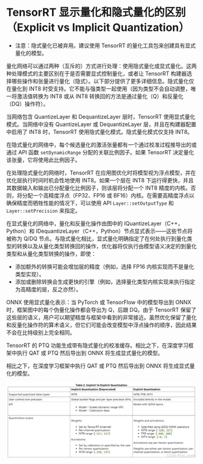 # TensorRT 显示量化和隐式量化的区别（Explicit vs Implicit Quantization）


 - 注意：隐式量化已被弃用。建议使用 TensorRT 的量化工具包来创建具有显式量化的模型。

量化网络可以通过两种（互斥的）方式进行处理：使用隐式量化或显式量化。这两种处理模式的主要区别在于是否需要显式控制量化，或者让 TensorRT 构建器选择哪些操作和张量进行量化（隐式）。以下部分提供了更多详细信息。隐式量化仅在量化到 INT8 时受支持。它不能与强类型一起使用（因为类型不会自动调整，唯一将激活值转换为 INT8 或从 INT8 转换回的方法是通过量化（Q）和反量化（DQ）操作符）。

当网络包含 QuantizeLayer 和 DequantizeLayer 层时，TensorRT 使用显式量化模式。当网络中没有 QuantizeLayer 或 DequantizeLayer 层，并且在构建器配置中启用了 INT8 时，TensorRT 使用隐式量化模式。隐式量化模式仅支持 INT8。

在隐式量化的网络中，每个候选量化的激活张量都有一个通过校准过程推导出的或通过 API 函数 `setDynamicRange` 分配的关联比例因子。如果 TensorRT 决定量化该张量，它将使用此比例因子。

在处理隐式量化的网络时，TensorRT 在应用图优化时将模型视为浮点模型，并在优化层执行时间时机会性地使用 INT8。如果一个层在 INT8 下运行得更快，并且其数据输入和输出已分配量化比例因子，则该层将分配一个 INT8 精度的内核。否则，将分配一个高精度浮点（FP32、FP16 或 BF16）内核。在需要高精度浮点以确保精度而牺牲性能的情况下，可以使用 API `Layer::setOutputType` 和 `Layer::setPrecision` 来指定。

在显式量化的网络中，量化和反量化操作由图中的 IQuantizeLayer（C++，Python）和 IDequantizeLayer（C++，Python）节点显式表示——这些节点将被称为 Q/DQ 节点。与隐式量化相比，显式量化明确指定了在何处执行到量化类型的转换以及从量化类型转换回的操作，优化器将仅执行由模型语义决定的到量化类型和从量化类型转换的操作，即使：
- 添加额外的转换可能会增加层的精度（例如，选择 FP16 内核实现而不是量化类型实现）。
- 添加或删除转换会生成更快的引擎（例如，选择量化类型内核实现来执行指定为高精度的层，反之亦然）。

ONNX 使用显式量化表示：当 PyTorch 或 TensorFlow 中的模型导出到 ONNX 时，框架图中的每个伪量化操作都会导出为 Q，后跟 DQ。由于 TensorRT 保留了这些层的语义，用户可以期望精度与框架中看到的非常接近。虽然优化保留了量化和反量化操作符的算术语义，但它们可能会改变模型中浮点操作的顺序，因此结果不会在比特级别上完全相同。

TensorRT 的 PTQ 功能生成带有隐式量化的校准缓存。相比之下，在深度学习框架中执行 QAT 或 PTQ 然后导出到 ONNX 将生成显式量化的模型。

相比之下，在深度学习框架中执行 QAT 或 PTQ 然后导出到 ONNX 将生成显式量化的模型。

![在这里插入图片描述](access/001.png)
